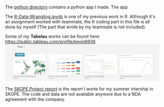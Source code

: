 
The [python directory](python) contains a python app I made. The app

The [R-Data-Wrangling.ipynb](R-Data-Wrangling.ipynb) is one of my previous work in R. Although it's an assignment worked with teammate, the R coding part in this file is all done by myself (The part that wrote by my teammate is not included). 

Some of my **Tabelau** works can be found here: https://public.tableau.com/profile/kevin6936
![alt text](images/tableau.png)

The [SKOPE Project report](SKOPE-Project-report.pdf) is the report I worte for my summer intership in SKOPE. The code and data are not avaliable anymore due to a NDA agreement with the company.
